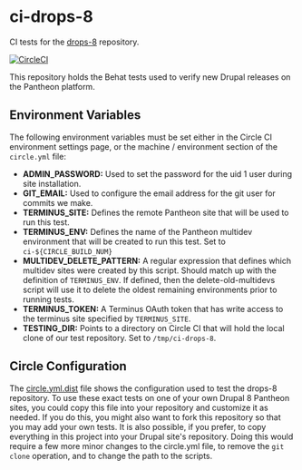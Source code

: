 # ci-drops-8
CI tests for the [drops-8](https://github.com/pantheon-systems/drops-8) repository.

[![CircleCI](https://circleci.com/gh/pantheon-systems/ci-drops-8.svg?style=svg)](https://circleci.com/gh/pantheon-systems/ci-drops-8)

This repository holds the Behat tests used to verify new Drupal releases on the Pantheon platform.

## Environment Variables

The following environment variables must be set either in the Circle CI environment settings page, or the machine / environment section of the `circle.yml` file:

- **ADMIN_PASSWORD:** Used to set the password for the uid 1 user during site installation.
- **GIT_EMAIL:** Used to configure the email address for the git user for commits we make.
- **TERMINUS_SITE:** Defines the remote Pantheon site that will be used to run this test.
- **TERMINUS_ENV:** Defines the name of the Pantheon multidev environment that will be created to run this test. Set to `ci-${CIRCLE_BUILD_NUM}`
- **MULTIDEV_DELETE_PATTERN:** A regular expression that defines which multidev sites were created by this script. Should match up with the definition of `TERMINUS_ENV`. If defined, then the delete-old-multidevs script will use it to delete the oldest remaining environments prior to running tests.
- **TERMINUS_TOKEN:** A Terminus OAuth token that has write access to the terminus site specified by `TERMINUS_SITE`.
- **TESTING_DIR:** Points to a directory on Circle CI that will hold the local clone of our test repository. Set to `/tmp/ci-drops-8`.

## Circle Configuration

The [circle.yml.dist](circle.yml.dist) file shows the configuration used to test the drops-8 repository. To use these exact tests on one of your own Drupal 8 Pantheon sites, you could copy this file into your repository and customize it as needed. If you do this, you might also want to fork this repository so that you may add your own tests. It is also possible, if you prefer, to copy everything in this project into your Drupal site's repository. Doing this would require a few more minor changes to the circle.yml file, to remove the `git clone` operation, and to change the path to the scripts.
